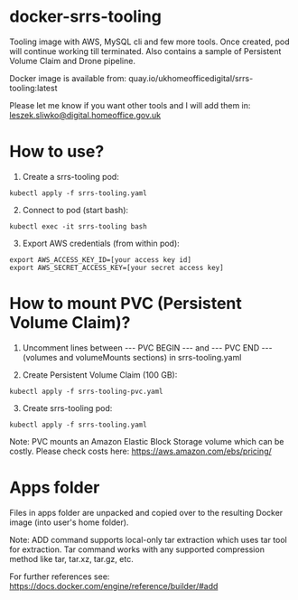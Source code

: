# docker-srrs-tooling
Tooling image with AWS, MySQL cli and few more tools. Once created, pod will continue working till terminated. Also contains a sample of Persistent Volume Claim and Drone pipeline.

Docker image is available from:
quay.io/ukhomeofficedigital/srrs-tooling:latest

Please let me know if you want other tools and I will add them in:
leszek.sliwko@digital.homeoffice.gov.uk


# How to use?
1) Create a srrs-tooling pod:
```
kubectl apply -f srrs-tooling.yaml
```

2) Connect to pod (start bash):
```
kubectl exec -it srrs-tooling bash
```

3) Export AWS credentials (from within pod):
```
export AWS_ACCESS_KEY_ID=[your access key id]
export AWS_SECRET_ACCESS_KEY=[your secret access key]
```

# How to mount PVC (Persistent Volume Claim)?
1) Uncomment lines between --- PVC BEGIN --- and --- PVC END --- (volumes and volumeMounts sections) in srrs-tooling.yaml

2) Create Persistent Volume Claim (100 GB):
```
kubectl apply -f srrs-tooling-pvc.yaml
```

3) Create srrs-tooling pod:
```
kubectl apply -f srrs-tooling.yaml
```

Note: PVC mounts an Amazon Elastic Block Storage volume which can be costly. Please check costs here:
https://aws.amazon.com/ebs/pricing/


# Apps folder
Files in apps folder are unpacked and copied over to the resulting Docker image (into user's home folder).

Note: ADD command supports local-only tar extraction which uses tar tool for extraction. Tar command works with any supported compression method like tar, tar.xz, tar.gz, etc.

For further references see: https://docs.docker.com/engine/reference/builder/#add
